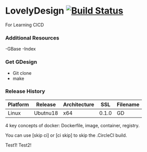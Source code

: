 # LovelyDesign  [![Build Status](https://travis-ci.com/ColorfulTime/GeekDesign.svg?branch=master)](https://travis-ci.com/ColorfulTime/GeekDesign#)
For Learning CICD

### Additional Resources
-GBase
-Index

### Get GDesign
- Git clone
- make

### Release History

Platform | Release | Architecture | SSL   | Filename
-------- |-------- |------------  | ---   | --------
Linux    | Ubutnu18| x64          | 0.1.0 | GD


4 key concepts of docker:
Dockerfile, image, container, registry.


You can use [skip ci] or [ci skip] to skip the .CircleCI build.

Test1!
Test2!

